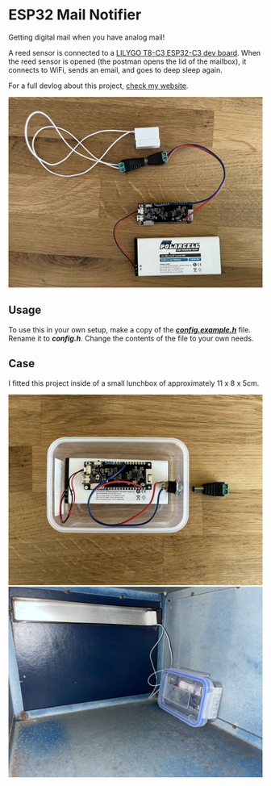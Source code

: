 # ESP32 Mail Notifier
 Getting digital mail when you have analog mail!

A reed sensor is connected to a [LILYGO T8-C3 ESP32-C3 dev board](https://github.com/Xinyuan-LilyGO/T8-C3). When the reed sensor is opened (the postman opens the lid of the mailbox), it connects to WiFi, sends an email, and goes to deep sleep again.
 
For a full devlog about this project, [check my website](https://spectracoder.com/blog/post/getting-digital-mail-when-you-have-analog-mail).
 
![A working mail notifier.](https://github.com/SpectraCoder/ESP32_Mail_Notifier/blob/main/Images/MailboxNotifier01.jpg?raw=true)

## Usage

To use this in your own setup, make a copy of the [***config.example.h***](https://github.com/SpectraCoder/ESP32_Mail_Notifier/blob/main/config.example.h) file. Rename it to ***config.h***.
Change the contents of the file to your own needs.

## Case

I fitted this project inside of a small lunchbox of approximately 11 x 8 x 5cm.

![The luncbox I used to put it all in.](https://github.com/SpectraCoder/ESP32_Mail_Notifier/blob/main/Images/MailboxNotifier02.jpg?raw=true)
![The finished mailbox sensor.](https://github.com/SpectraCoder/ESP32_Mail_Notifier/blob/main/Images/MailboxNotifier03.jpg?raw=true)

